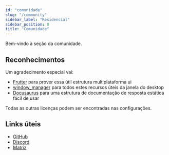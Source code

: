 ```yaml
---
id: "comunidade"
slug: "/community"
sidebar_label: "Residencial"
sidebar_position: 0
title: "Comunidade"
---
```


Bem-vindo à seção da comunidade.

## Reconhecimentos

Um agradecimento especial vai:

* [Frutter](https://github.com/flutter/flutter) para prover essa útil estrutura multiplataforma ui
* [window_manager](https://github.com/leanflutter/window_manager) para todos estes recursos úteis da janela do desktop
* [Docusaurus](https://github.com/facebook/docusaurus) para uma estrutura de documentação de resposta estática fácil de usar

Todas as outras licenças podem ser encontradas nas configurações.

## Links úteis

* [GitHub](https://github.com/LinwoodDev/Butterfly)
* [Discord](https://go.linwood.dev/discord)
* [Matriz](https://go.linwood.dev/matrix)

